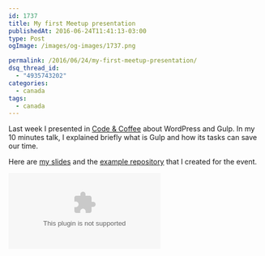 ```yaml
---
id: 1737
title: My first Meetup presentation
publishedAt: 2016-06-24T11:41:13-03:00
type: Post
ogImage: /images/og-images/1737.png

permalink: /2016/06/24/my-first-meetup-presentation/
dsq_thread_id:
  - "4935743202"
categories:
  - canada
tags:
  - canada
---
```


Last week I presented in [Code & Coffee](http://www.meetup.com/Code-Coffee-Vancouver/events/231709823/) about WordPress and Gulp. In my 10 minutes talk, I explained briefly what is Gulp and how its tasks can save our time.

Here are [my slides](http://leonardofaria.github.io/wordpress-gulp-meetup/) and the <A href="https://github.com/leonardofaria/meetup-gulp">example repository</A> that I created for the event.

<Embed type="YouTube" id="5bg9gBWwInQ" /> 
